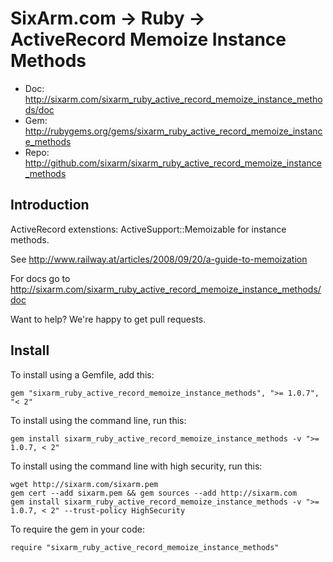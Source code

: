 # SixArm.com → Ruby → <br> ActiveRecord Memoize Instance Methods

* Doc: <http://sixarm.com/sixarm_ruby_active_record_memoize_instance_methods/doc>
* Gem: <http://rubygems.org/gems/sixarm_ruby_active_record_memoize_instance_methods>
* Repo: <http://github.com/sixarm/sixarm_ruby_active_record_memoize_instance_methods>
<!--header-shut-->


## Introduction

ActiveRecord extenstions: ActiveSupport::Memoizable for instance methods.

See http://www.railway.at/articles/2008/09/20/a-guide-to-memoization

For docs go to <http://sixarm.com/sixarm_ruby_active_record_memoize_instance_methods/doc>

Want to help? We're happy to get pull requests.


<!--install-opent-->

## Install

To install using a Gemfile, add this:

    gem "sixarm_ruby_active_record_memoize_instance_methods", ">= 1.0.7", "< 2"

To install using the command line, run this:

    gem install sixarm_ruby_active_record_memoize_instance_methods -v ">= 1.0.7, < 2"

To install using the command line with high security, run this:

    wget http://sixarm.com/sixarm.pem
    gem cert --add sixarm.pem && gem sources --add http://sixarm.com
    gem install sixarm_ruby_active_record_memoize_instance_methods -v ">= 1.0.7, < 2" --trust-policy HighSecurity

To require the gem in your code:

    require "sixarm_ruby_active_record_memoize_instance_methods"

<!--install-shut-->
